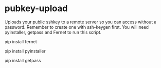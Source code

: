 # pubkey-upload
Uploads your public sshkey to a remote server so you can access without a password.
Remember to create one with ssh-keygen first.
You will need pyinstaller, getpass and Fernet to run this script.

pip install fernet

pip install pyinstaller

pip install getpass
